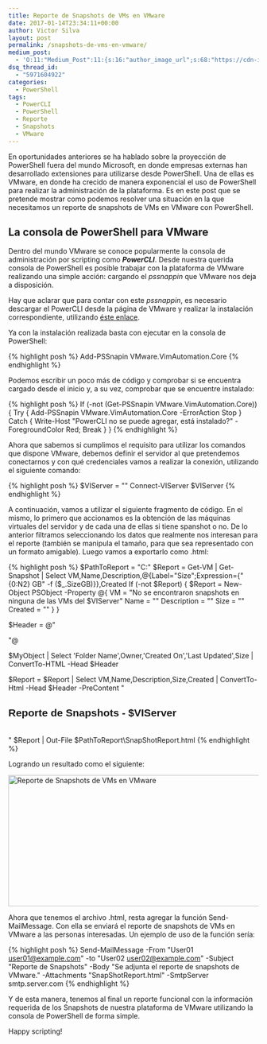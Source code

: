```yaml
---
title: Reporte de Snapshots de VMs en VMware
date: 2017-01-14T23:34:11+00:00
author: Victor Silva
layout: post
permalink: /snapshots-de-vms-en-vmware/
medium_post:
  - 'O:11:"Medium_Post":11:{s:16:"author_image_url";s:68:"https://cdn-images-1.medium.com/fit/c/200/200/0*Sz3Js055VwE6KyPu.jpg";s:10:"author_url";s:33:"https://medium.com/@vmsilvamolina";s:11:"byline_name";N;s:12:"byline_email";N;s:10:"cross_link";s:2:"no";s:2:"id";s:12:"a3d3545ace6b";s:21:"follower_notification";s:3:"yes";s:7:"license";s:19:"all-rights-reserved";s:14:"publication_id";s:2:"-1";s:6:"status";s:6:"public";s:3:"url";s:84:"https://medium.com/@vmsilvamolina/reporte-de-snapshots-de-vms-en-vmware-a3d3545ace6b";}'
dsq_thread_id:
  - "5971604922"
categories:
  - PowerShell
tags:
  - PowerCLI
  - PowerShell
  - Reporte
  - Snapshots
  - VMware
---
```

En oportunidades anteriores se ha hablado sobre la proyección de PowerShell fuera del mundo Microsoft, en donde empresas externas han desarrollado extensiones para utilizarse desde PowerShell. Una de ellas es VMware, en donde ha crecido de manera exponencial el uso de PowerShell para realizar la administración de la plataforma. Es en este post que se pretende mostrar como podemos resolver una situación en la que necesitamos un reporte de snapshots de VMs en VMware con PowerShell.

## La consola de PowerShell para VMware

Dentro del mundo VMware se conoce popularmente la consola de administración por scripting como **_PowerCLI_**. Desde nuestra querida consola de PowerShell es posible trabajar con la plataforma de VMware realizando una simple acción: cargando el _pssnappin_ que VMware nos deja a disposición.

Hay que aclarar que para contar con este _pssnappin_, es necesario descargar el PowerCLI desde la página de VMware y realizar la instalación correspondiente, utilizando [éste enlace](https://my.vmware.com/web/vmware/details?productId=614&downloadGroup=PCLI650R1).

Ya con la instalación realizada basta con ejecutar en la consola de PowerShell:

{% highlight posh %}
Add-PSSnapin VMware.VimAutomation.Core
{% endhighlight %}

Podemos escribir un poco más de código y comprobar si se encuentra cargado desde el inicio y, a su vez, comprobar que se encuentre instalado:

{% highlight posh %}
If (-not (Get-PSSnapin VMware.VimAutomation.Core)) {
    Try { Add-PSSnapin VMware.VimAutomation.Core -ErrorAction Stop }
    Catch { Write-Host "PowerCLI no se puede agregar, está instalado?" -ForegroundColor Red; Break }
}
{% endhighlight %}    

Ahora que sabemos si cumplimos el requisito para utilizar los comandos que dispone VMware, debemos definir el servidor al que pretendemos conectarnos y con qué credenciales vamos a realizar la conexión, utilizando el siguiente comando:

{% highlight posh %}
$VIServer = "<serverName>"
Connect-VIServer $VIServer 
{% endhighlight %}

A continuación, vamos a utilizar el siguiente fragmento de código. En el mismo, lo primero que accionamos es la obtención de las máquinas virtuales del servidor y de cada una de ellas si tiene spanshot o no. De lo anterior filtramos seleccionando los datos que realmente nos interesan para el reporte (también se manipula el tamaño, para que sea representado con un formato amigable). Luego vamos a exportarlo como .html:

{% highlight posh %}
$PathToReport = "C:\"
$Report = Get-VM | Get-Snapshot | Select VM,Name,Description,@{Label="Size";Expression={"{0:N2} GB" -f ($_.SizeGB)}},Created
If (-not $Report)
{  $Report = New-Object PSObject -Property @{
        VM = "No se encontraron snapshots en ninguna de las VMs del $VIServer"
        Name = ""
        Description = ""
        Size = ""
        Created = ""
    }
}

$Header = @"
<style>
TABLE {border-width: 1px;border-style: solid;border-color: black;border-collapse: collapse;}
TH {border-width: 1px;padding: 3px;border-style: solid;border-color: black;background-color: #3A539B;color: white;}
TD {border-width: 1px;padding: 3px;border-style: solid;border-color: black;}
</style>
"@

$MyObject | Select 'Folder Name',Owner,'Created On','Last Updated',Size | ConvertTo-HTML -Head $Header

$Report = $Report | Select VM,Name,Description,Size,Created | ConvertTo-Html -Head $Header -PreContent "<p><h2 style='font-family: Segoe UI Light,Arial;'>Reporte de Snapshots - $VIServer</h2></p><br>"
$Report | Out-File $PathToReport\SnapShotReport.html
{% endhighlight %}

Logrando un resultado como el siguiente:

<img src="https://du01fw-ch3302.files.1drv.com/y4m4WoTfNl7kNIIqHg5ysFEW74c1yM-EqgVWnIX_0r9_IT4JKwiA-pfF0-IvGYQv4qUUZadh_iTvBOePJ8HiuXwoCHzjWbcLg0ga1qcE0L7F96-kaNAVrAJA_5CN3KN9MNPIhvITm6q87z3RHIFUZJdt-CAJUOglKQRbJw0MfE_1-3EwctXipXUfKbZsN8YN-QF4TkCc6Pb3kvty3khVWCzJg?width=793&#038;height=264&#038;cropmode=none" width="793" height="264" alt="Reporte de Snapshots de VMs en VMware" class="alignnone size-medium" />

Ahora que tenemos el archivo .html, resta agregar la función Send-MailMessage. Con ella se enviará el reporte de snapshots de VMs en VMware a las personas interesadas. Un ejemplo de uso de la función sería:

{% highlight posh %}
Send-MailMessage -From "User01 <user01@example.com>" -to "User02 <user02@example.com>" -Subject "Reporte de Snapshots" -Body "Se adjunta el reporte de snapshots de VMware." -Attachments "SnapShotReport.html" -SmtpServer smtp.server.com
{% endhighlight %}

Y de esta manera, tenemos al final un reporte funcional con la información requerida de los Snapshots de nuestra plataforma de VMware utilizando la consola de PowerShell de forma simple.

Happy scripting!